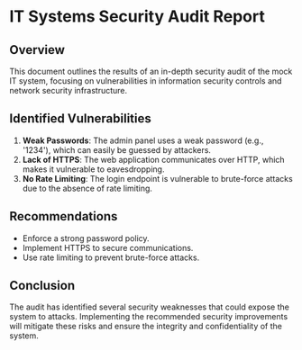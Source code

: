 # IT Systems Security Audit Report

## Overview
This document outlines the results of an in-depth security audit of the mock IT system, focusing on vulnerabilities in information security controls and network security infrastructure.

## Identified Vulnerabilities
1. **Weak Passwords**: The admin panel uses a weak password (e.g., '1234'), which can easily be guessed by attackers.
2. **Lack of HTTPS**: The web application communicates over HTTP, which makes it vulnerable to eavesdropping.
3. **No Rate Limiting**: The login endpoint is vulnerable to brute-force attacks due to the absence of rate limiting.

## Recommendations
- Enforce a strong password policy.
- Implement HTTPS to secure communications.
- Use rate limiting to prevent brute-force attacks.

## Conclusion
The audit has identified several security weaknesses that could expose the system to attacks. Implementing the recommended security improvements will mitigate these risks and ensure the integrity and confidentiality of the system.
